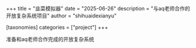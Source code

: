 +++
title = "韭菜模拟器"
date = "2025-06-26"
description = "与aq老师合作的开放复杂系统项目"
author = "shihuaidexianyu"

[taxonomies]
categories = ["project"]
+++

准备和aq老师合作完成的开放复杂系统